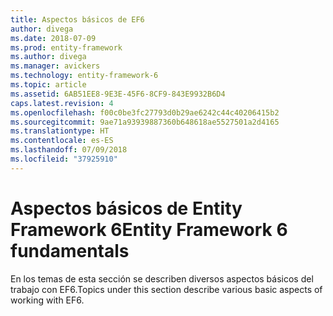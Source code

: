```yaml
---
title: Aspectos básicos de EF6
author: divega
ms.date: 2018-07-09
ms.prod: entity-framework
ms.author: divega
ms.manager: avickers
ms.technology: entity-framework-6
ms.topic: article
ms.assetid: 6AB51EE8-9E3E-45F6-8CF9-843E9932B6D4
caps.latest.revision: 4
ms.openlocfilehash: f00c0be3fc27793d0b29ae6242c44c40206415b2
ms.sourcegitcommit: 9ae71a93939887360b648618ae5527501a2d4165
ms.translationtype: HT
ms.contentlocale: es-ES
ms.lasthandoff: 07/09/2018
ms.locfileid: "37925910"
---
```

# <a name="entity-framework-6-fundamentals"></a><span data-ttu-id="7cdc0-102">Aspectos básicos de Entity Framework 6</span><span class="sxs-lookup"><span data-stu-id="7cdc0-102">Entity Framework 6 fundamentals</span></span>
<span data-ttu-id="7cdc0-103">En los temas de esta sección se describen diversos aspectos básicos del trabajo con EF6.</span><span class="sxs-lookup"><span data-stu-id="7cdc0-103">Topics under this section describe various basic aspects of working with EF6.</span></span>
